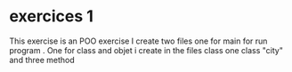 # exercices 1
This exercise is an POO exercise
I create two files one for main for run program . 
One for class and objet
i create in the files class one class "city" and three method 


